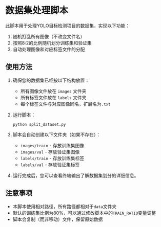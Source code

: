 # 数据集处理脚本

此脚本用于处理YOLO目标检测项目的数据集，实现以下功能：

1. 随机打乱所有图像（不改变文件名）
2. 按照8:2的比例随机划分训练集和验证集
3. 自动处理图像和对应标签文件的分配

## 使用方法

1. 确保您的数据集已经按以下结构放置：
   - 所有图像文件放在 `images` 文件夹
   - 所有标签文件放在 `labels` 文件夹
   - 每个标签文件与对应图像同名，扩展名为`.txt`

2. 运行脚本：
   ```
   python split_dataset.py
   ```

3. 脚本会自动创建以下文件夹（如果不存在）：
   - `images/train` - 存放训练集图像
   - `images/val` - 存放验证集图像
   - `labels/train` - 存放训练集标签
   - `labels/val` - 存放验证集标签

4. 运行完成后，您可以查看终端输出了解数据集划分的详细信息。

## 注意事项

- 本脚本使用相对路径，所有路径都相对于`data`文件夹
- 默认的训练集比例为80%，可以通过修改脚本中的`TRAIN_RATIO`变量调整
- 脚本会复制（而非移动）文件，保留原始数据 